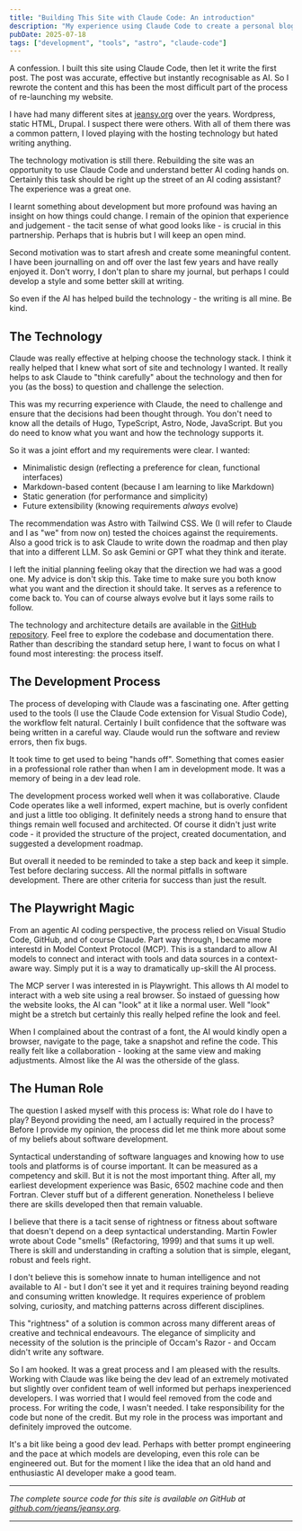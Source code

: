 ```yaml
---
title: "Building This Site with Claude Code: An introduction"
description: "My experience using Claude Code to create a personal blog from scratch - the good, the challenging, and the surprisingly effective."
pubDate: 2025-07-18
tags: ["development", "tools", "astro", "claude-code"]
---
```


A confession. I built this site using Claude Code, then let it write the first post. The post was accurate, effective but instantly recognisable as AI. So I rewrote the content and this has been the most difficult part of the process of re-launching my website.

I have had many different sites at [jeansy.org](https://jeansy.org) over the years. Wordpress, static HTML, Drupal. I suspect there were others. With all of them there was a common pattern, I loved playing with the hosting technology but hated writing anything. 

The technology motivation is still there. Rebuilding the site was an opportunity to use Claude Code and understand better AI coding hands on. Certainly this task should be right up the street of an AI coding assistant? The experience was a great one. 

I learnt something about development but more profound was having an insight on how things could change. I remain of the opinion that experience and judgement - the tacit sense of what good looks like - is crucial in this partnership. Perhaps that is hubris but I will keep an open mind.

Second motivation was to start afresh and create some meaningful content. I have been journalling on and off over the last few years and have really enjoyed it. Don't worry, I don't plan to share my journal, but perhaps I could develop a style and some better skill at writing.

So even if the AI has helped build the technology - the writing is all mine. Be kind.

## The Technology

Claude was really effective at helping choose the technology stack. I think it really helped that I knew what sort of site and technology I wanted. It really helps to ask Claude to "think carefully" about the technology and then for you (as the boss) to question and challenge the selection. 

This was my recurring experience with Claude, the need to challenge and ensure that the decisions had been thought through. You don't need to know all the details of Hugo, TypeScript, Astro, Node, JavaScript. But you do need to know what you want and how the technology supports it.

So it was a joint effort and my requirements were clear. I wanted:

- Minimalistic design (reflecting a preference for clean, functional interfaces)
- Markdown-based content (because I am learning to like Markdown)
- Static generation (for performance and simplicity)
- Future extensibility (knowing requirements *always* evolve)

The recommendation was Astro with Tailwind CSS. We (I will refer to Claude and I as "we" from now on) tested the choices against the requirements. Also a good trick is to ask Claude to write down the roadmap and then play that into a different LLM. So ask Gemini or GPT what they think and iterate. 

I left the initial planning feeling okay that the direction we had was a good one. My advice is don't skip this. Take time to make sure you both know what you want and the direction it should take. It serves as a reference to come back to. You can of course always evolve but it lays some rails to follow.

The technology and architecture details are available in the [GitHub repository](https://github.com/rjeans/jeansy.org). Feel free to explore the codebase and documentation there. Rather than describing the standard setup here, I want to focus on what I found most interesting: the process itself.

## The Development Process

The process of developing with Claude was a fascinating one. After getting used to the tools (I use the Claude Code extension for Visual Studio Code), the workflow felt natural. Certainly I built confidence that the software was being written in a careful way. Claude would run the software and review errors, then fix bugs. 

It took time to get used to being "hands off". Something that comes easier in a professional role rather than when I am in development mode. It was a memory of being in a dev lead role.

The development process worked well when it was collaborative. Claude Code operates like a well informed, expert machine, but is overly confident and just a little too obliging. It definitely needs a strong hand to ensure that things remain well focused and architected. Of course it didn't just write code - it provided the structure of the project, created documentation, and suggested a development roadmap. 

But overall it needed to be reminded to take a step back and keep it simple. Test before declaring success. All the normal pitfalls in software development. There are other criteria for success than just the result.

## The Playwright Magic

From an agentic AI coding perspective, the process relied on Visual Studio Code, GitHub, and of course Claude. Part way through, I became more interestd in Model Context Protocol (MCP). This is a standard to allow AI models to connect and interact with tools and data sources in a context-aware way. Simply put it is a way to dramatically up-skill the AI process. 

The MCP server I was interested in is Playwright. This allows th AI model to interact with a web site using a real browser. So instaed of guessing how the website looks, the AI can "look" at it like a normal user. Well "look" might be a stretch but certainly this really helped refine the look and feel. 

When I complained about the contrast of a font, the AI would kindly open a browser, navigate to the page, take a snapshot and refine the code. This really felt like a collaboration - looking at the same view and making adjustments. Almost like the AI was the otherside of the glass. 

## The Human Role

The question I asked myself with this process is: What role do I have to play? Beyond providing the need, am I actually required in the process? Before I provide my opinion, the process did let me think more about some of my beliefs about software development.

Syntactical understanding of software languages and knowing how to use tools and platforms is of course important. It can be measured as a competency and skill. But it is not the most important thing. After all, my earliest development experience was Basic, 6502 machine code and then Fortran. Clever stuff but of a different generation. Nonetheless I believe there are skills developed then that remain valuable.

I believe that there is a tacit sense of rightness or fitness about software that doesn't depend on a deep syntactical understanding. Martin Fowler wrote about Code "smells" (Refactoring, 1999) and that sums it up well. There is skill and understanding in crafting a solution that is simple, elegant, robust and feels right.

I don't believe this is somehow innate to human intelligence and not available to AI - but I don't see it yet and it requires training beyond reading and consuming written knowledge. It requires experience of problem solving, curiosity, and matching patterns across different disciplines.

This "rightness" of a solution is common across many different areas of creative and technical endeavours. The elegance of simplicity and necessity of the solution is the principle of Occam's Razor - and Occam didn't write any software.

So I am hooked. It was a great process and I am pleased with the results. Working with Claude was like being the dev lead of an extremely motivated but slightly over confident team of well informed but perhaps inexperienced developers. I was worried that I would feel removed from the code and process. For writing the code, I wasn't needed. I take responsibility for the code but none of the credit. But my role in the process was important and definitely improved the outcome. 

It's a bit like being a good dev lead. Perhaps with better prompt engineering and the pace at which models are developing, even this role can be engineered out. But for the moment I like the idea that an old hand and enthusiastic AI developer make a good team.

---

*The complete source code for this site is available on GitHub at [github.com/rjeans/jeansy.org](https://github.com/rjeans/jeansy.org).*

---

